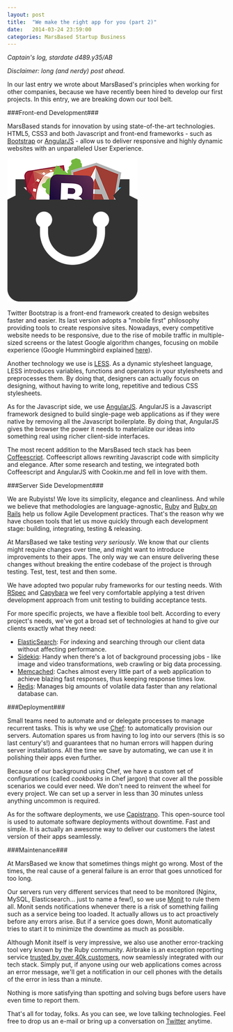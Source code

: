 ```yaml
---
layout: post
title:  "We make the right app for you (part 2)"
date:   2014-03-24 23:59:00
categories: MarsBased Startup Business
---
```


*Captain's log, stardate d489.y35/AB*

*Disclaimer: long (and nerdy) post ahead.*

In our last entry we wrote about MarsBased's principles when working for other companies, because we have recently been hired to develop our first projects. In this entry, we are breaking down our tool belt.

###Front-end Development###

MarsBased stands for innovation by using state-of-the-art technologies. HTML5, CSS3 and both Javascript and front-end frameworks - such as <a href="http://getbootstrap.com/" title="Bootstrap" target="_blank">Bootstrap</a> or <a href="http://angularjs.org/" title="AngularJS" target="_blank">AngularJS</a> - allow us to deliver responsive and highly dynamic websites with an unparalleled User Experience.

<!--more-->

<img src="/images/blog/post6.png" alt="The MarsBased Tech Stack" title="The MarsBased Tech Stack" class="img-right img-responsive" />

Twitter Bootstrap is a front-end framework created to design websites faster and easier. Its last version adopts a "mobile first" philosophy providing tools to create responsive sites. Nowadays, every competitive website needs to be responsive, due to the rise of mobile traffic in multiple-sized screens or the latest Google algorithm changes, focusing on mobile experience (Google Hummingbird explained <a href="http://venturebeat.com/2013/10/02/things-not-strings-how-googles-new-hummingbird-algorithm-sets-the-stage-for-the-future-of-mobile-search/" title="Google Hummingbird" target="_blank">here</a>).

Another technology we use is <a href="http://www.lesscss.org/" title="LESS" target="_blank">LESS</a>. As a dynamic stylesheet language, LESS introduces variables, functions and operators in your stylesheets and preprocesses them. By doing that, designers can actually focus on designing, without having to write long, repetitive and tedious CSS stylesheets.

As for the Javascript side, we use <a href="http://angularjs.org/" title="AngularJS" target="_blank">AngularJS</a>. AngularJS is a Javascript framework designed to build single-page web applications as if they were native by removing all the Javascript boilerplate. By doing that, AngularJS gives the browser the power it needs to materialize our ideas into something real using richer client-side interfaces.

The most recent addition to the MarsBased tech stack has been <a href="http://coffeescript.org/" title="Coffeescript" target="_blank">Coffeescript</a>. Coffeescript allows rewriting Javascript code with simplicity and elegance. After some research and testing, we integrated both Coffeescript and AngularJS with Cookin.me and fell in love with them.

###Server Side Development###

We are Rubyists! We love its simplicity, elegance and cleanliness. And while we believe that methodologies are language-agnostic, <a title="Ruby" href="https://www.ruby-lang.org/">Ruby</a> and <a title="Ruby on Rails" href="http://rubyonrails.org/">Ruby on Rails</a> help us follow Agile Development practices. That's the reason why we have chosen tools that let us move quickly through each development stage: building, integrating, testing & releasing.

At MarsBased we take testing *very seriously*. We know that our clients might require changes over time, and might want to introduce improvements to their apps. The only way we can ensure delivering these changes without breaking the entire codebase of the project is through testing. Test, test, test and then some.

We have adopted two popular ruby frameworks for our testing needs. With <a title="RSpec" href="http://rspec.info">RSpec</a> and <a title="Capybara" href="https://github.com/jnicklas/capybara">Capybara</a> we feel very comfortable applying a test driven development approach from unit testing to building acceptance tests.

For more specific projects, we have a flexible tool belt. According to every project's needs, we've got a broad set of technologies at hand to give our clients exactly what they need:

* <a title="ElasticSearch" href="http://www.elasticsearch.org">ElasticSearch</a>: For indexing and searching through our client data without affecting performance.
* <a title="Sidekiq" href="http://sidekiq.org">Sidekiq</a>: Handy when there's a lot of background processing jobs - like image and video transformations, web crawling or big data processing. 
* <a title="Memcached" href="http://memcached.org">Memcached</a>: Caches almost every little part of a web application to achieve blazing fast responses, thus keeping response times low.
* <a title="Redis" href="http://redis.io">Redis</a>: Manages big amounts of volatile data faster than any relational database can.

###Deployment###

Small teams need to automate and or delegate processes to manage recurrent tasks. This is why we use <a title="Chef" href="http://www.getchef.com/">Chef</a>: to automatically provision our servers. Automation spares us from having to log into our servers (this is so last century's!) and guarantees that no human errors will happen during server installations. All the time we save by automating, we can use it in polishing their apps even further.

Because of our background using Chef, we have a custom set of configurations (called *cookbooks* in Chef jargon) that cover all the possible scenarios we could ever need. We don't need to reinvent the wheel for every project. We can set up a server in less than 30 minutes unless anything uncommon is required.

As for the software deployments, we use <a title="Capistrano" href="https://github.com/capistrano/capistrano">Capistrano</a>. This open-source tool is used to automate software deployments without downtime. Fast and simple. It is actually an awesome way to deliver our customers the latest version of their apps seamlessly.

###Maintenance###

At MarsBased we know that sometimes things might go wrong. Most of the times, the real cause of a general failure is an error that goes unnoticed for too long.

Our servers run very different services that need to be monitored (Nginx, MySQL, Elasticsearch… just to name a few!), so we use <a title="Monit" href="http://mmonit.com/monit/">Monit</a> to rule them all. Monit sends notifications whenever there is a risk of something failing such as a service being too loaded. It actually allows us to act proactively before any errors arise. But if a service goes down, Monit automatically tries to start it to minimize the downtime as much as possible.

Although Monit itself is very impressive, we also use another error-tracking tool very known by the Ruby community. Airbrake is an exception reporting service <a title="Airbrake" href="https://airbrake.io/">trusted by over 40k customers</a>, now seamlessly integrated with our tech stack. Simply put, if anyone using our web applications comes across an error message, we'll get a notification in our cell phones with the details of the error in less than a minute. 

Nothing is more satisfying than spotting and solving bugs before users have even time to report them.

That's all for today, folks. As you can see, we love talking technologies. Feel free to drop us an e-mail or bring up a conversation on <a title="MarsBased Twitter Profile" href="http://twitter.com/MarsBased">Twitter</a> anytime.
